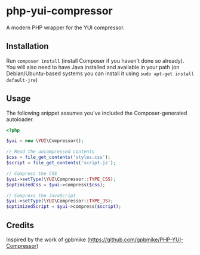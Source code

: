 php-yui-compressor
==================

A modern PHP wrapper for the YUI compressor.

Installation
------------

Run `composer install` (install Composer if you haven't done so already). You will also need to have Java installed and available in your path (on Debian/Ubuntu-based systems you can install it using `sudo apt-get install default-jre`)

Usage
-----

The following snippet assumes you've included the Composer-generated autoloader.

```php
<?php

$yui = new \YUI\Compressor();

// Read the uncompressed contents
$css = file_get_contents('styles.css');
$script = file_get_contents('script.js');

// Compress the CSS
$yui->setType(\YUI\Compressor::TYPE_CSS);
$optimizedCss = $yui->compress($css);

// Compress the JavaScript
$yui->setType(\YUI\Compressor::TYPE_JS);
$optimizedScript = $yui->compress($script);
```

Credits
-------

Inspired by the work of gpbmike (https://github.com/gpbmike/PHP-YUI-Compressor)
